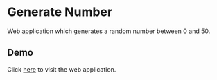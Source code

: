 # Generate Number
Web application which generates a random number between 0 and 50.

## Demo
Click [here](https://tamanchichan.github.io/generate-number/) to visit the web application.